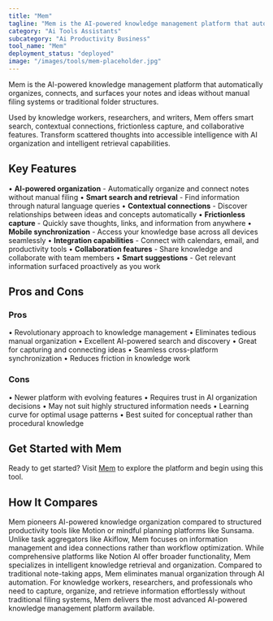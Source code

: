 ```yaml
---
title: "Mem"
tagline: "Mem is the AI-powered knowledge management platform that automatically organizes, connects, and surfaces your notes and ideas without manual filing sy..."
category: "Ai Tools Assistants"
subcategory: "Ai Productivity Business"
tool_name: "Mem"
deployment_status: "deployed"
image: "/images/tools/mem-placeholder.jpg"
---
```

Mem is the AI-powered knowledge management platform that automatically organizes, connects, and surfaces your notes and ideas without manual filing systems or traditional folder structures.

Used by knowledge workers, researchers, and writers, Mem offers smart search, contextual connections, frictionless capture, and collaborative features. Transform scattered thoughts into accessible intelligence with AI organization and intelligent retrieval capabilities.

## Key Features

• **AI-powered organization** - Automatically organize and connect notes without manual filing
• **Smart search and retrieval** - Find information through natural language queries
• **Contextual connections** - Discover relationships between ideas and concepts automatically
• **Frictionless capture** - Quickly save thoughts, links, and information from anywhere
• **Mobile synchronization** - Access your knowledge base across all devices seamlessly
• **Integration capabilities** - Connect with calendars, email, and productivity tools
• **Collaboration features** - Share knowledge and collaborate with team members
• **Smart suggestions** - Get relevant information surfaced proactively as you work

## Pros and Cons

### Pros
• Revolutionary approach to knowledge management
• Eliminates tedious manual organization
• Excellent AI-powered search and discovery
• Great for capturing and connecting ideas
• Seamless cross-platform synchronization
• Reduces friction in knowledge work

### Cons
• Newer platform with evolving features
• Requires trust in AI organization decisions
• May not suit highly structured information needs
• Learning curve for optimal usage patterns
• Best suited for conceptual rather than procedural knowledge

## Get Started with Mem

Ready to get started? Visit [Mem](https://mem.ai) to explore the platform and begin using this tool.

## How It Compares

Mem pioneers AI-powered knowledge organization compared to structured productivity tools like Motion or mindful planning platforms like Sunsama. Unlike task aggregators like Akiflow, Mem focuses on information management and idea connections rather than workflow optimization. While comprehensive platforms like Notion AI offer broader functionality, Mem specializes in intelligent knowledge retrieval and organization. Compared to traditional note-taking apps, Mem eliminates manual organization through AI automation. For knowledge workers, researchers, and professionals who need to capture, organize, and retrieve information effortlessly without traditional filing systems, Mem delivers the most advanced AI-powered knowledge management platform available.